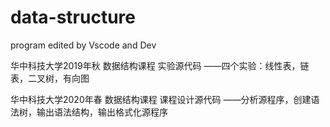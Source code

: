 # data-structure
program edited by Vscode and Dev

华中科技大学2019年秋 数据结构课程 实验源代码
——四个实验：线性表，链表，二叉树，有向图

华中科技大学2020年春 数据结构课程 课程设计源代码
——分析源程序，创建语法树，输出语法结构，输出格式化源程序
